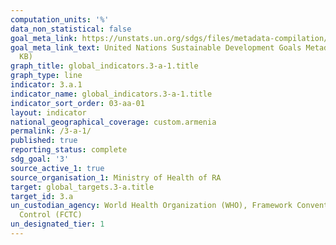 ```yaml
---
computation_units: '%'
data_non_statistical: false
goal_meta_link: https://unstats.un.org/sdgs/files/metadata-compilation/Metadata-Goal-3.pdf
goal_meta_link_text: United Nations Sustainable Development Goals Metadata (PDF 866
  KB)
graph_title: global_indicators.3-a-1.title
graph_type: line
indicator: 3.a.1
indicator_name: global_indicators.3-a-1.title
indicator_sort_order: 03-aa-01
layout: indicator
national_geographical_coverage: custom.armenia
permalink: /3-a-1/
published: true
reporting_status: complete
sdg_goal: '3'
source_active_1: true
source_organisation_1: Ministry of Health of RA
target: global_targets.3-a.title
target_id: 3.a
un_custodian_agency: World Health Organization (WHO), Framework Convention on Tobacco
  Control (FCTC)
un_designated_tier: 1
---
```

